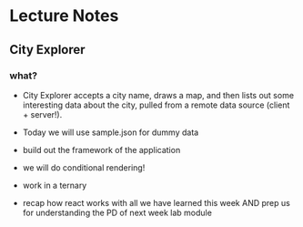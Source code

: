 # Lecture Notes

## City Explorer
### what?
- City Explorer accepts a city name, draws a map, and then lists out some interesting data about the city, pulled from a remote data source (client + server!).
- Today we will use sample.json for dummy data
- build out the framework of the application

- we will do conditional rendering!
- work in a ternary

- recap how react works with all we have learned this week AND prep us for understanding the PD of next week lab module